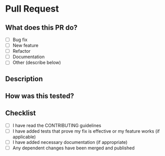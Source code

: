 # Pull Request

## What does this PR do?
- [ ] Bug fix
- [ ] New feature
- [ ] Refactor
- [ ] Documentation
- [ ] Other (describe below)

## Description
<!-- Please include a summary of the change and which issue is fixed. -->

## How was this tested?
<!-- Describe the tests you ran and how you verified your changes. -->

## Checklist
- [ ] I have read the CONTRIBUTING guidelines
- [ ] I have added tests that prove my fix is effective or my feature works (if applicable)
- [ ] I have added necessary documentation (if appropriate)
- [ ] Any dependent changes have been merged and published
